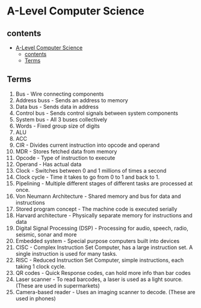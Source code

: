 # A-Level Computer Science

## contents
- [A-Level Computer Science](#A-Level-Computer-Science)
  - [contents](#contents)
  - [Terms](#Terms)

## Terms 
1. Bus - Wire connecting components
2. Address buss - Sends an address to memory
3. Data bus - Sends data in address
4. Control bus - Sends control signals between system components
5. System bus - All 3 buses collectively
6. Words - Fixed group size of digits
7. ALU
8. ACC
9. CIR - Divides current instruction into opcode and operand
10. MDR - Stores fetched data from memory
11. Opcode - Type of instruction to execute
12. Operand - Has actual data
13. Clock - Switches between 0 and 1 millions of times a second
14. Clock cycle - Time it takes to go from 0 to 1 and back to 1.
15. Pipelining - Multiple different stages of different tasks are processed at once.
16. Von Neumann Architecture - Shared memory and bus for data and instructions
17. Stored program concept - The machine code is executed serially
18. Harvard architecture - Physically separate memory for instructions and data
19. Digital Signal Processing (DSP) - Processing for audio, speech, radio, seismic, sonar and more
20. Embedded system - Special purpose computers built into devices
21. CISC - Complex Instruction Set Computer, has a large instruction set. A single instruction is used for many tasks.
22. RISC - Reduced Instruction Set Computer, simple instructions, each taking 1 clock cycle.
23. QR codes - Quick Response codes, can hold more info than bar codes
24. Laser scanner - To read barcodes, a laser is used as a light source. (These are used in supermarkets)
25. Camera-based reader - Uses an imaging scanner to decode. (These are used in phones)